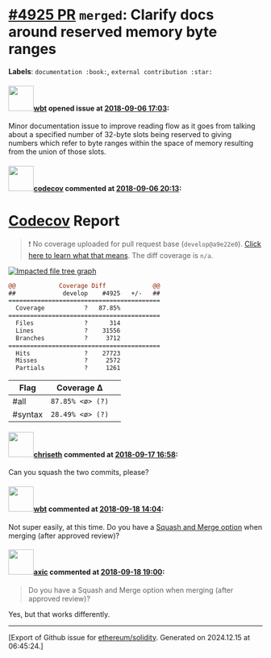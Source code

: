 # [\#4925 PR](https://github.com/ethereum/solidity/pull/4925) `merged`: Clarify docs around reserved memory byte ranges
**Labels**: `documentation :book:`, `external contribution :star:`


#### <img src="https://avatars.githubusercontent.com/u/563406?v=4" width="50">[wbt](https://github.com/wbt) opened issue at [2018-09-06 17:03](https://github.com/ethereum/solidity/pull/4925):

Minor documentation issue to improve reading flow as it goes from talking about a specified number of 32-byte slots being reserved to giving numbers which refer to byte ranges within the space of memory resulting from the union of those slots.


#### <img src="https://avatars.githubusercontent.com/in/254?v=4" width="50">[codecov](https://github.com/apps/codecov) commented at [2018-09-06 20:13](https://github.com/ethereum/solidity/pull/4925#issuecomment-419225996):

# [Codecov](https://codecov.io/gh/ethereum/solidity/pull/4925?src=pr&el=h1) Report
> :exclamation: No coverage uploaded for pull request base (`develop@a9e22e0`). [Click here to learn what that means](https://docs.codecov.io/docs/error-reference#section-missing-base-commit).
> The diff coverage is `n/a`.

[![Impacted file tree graph](https://codecov.io/gh/ethereum/solidity/pull/4925/graphs/tree.svg?width=650&token=87PGzVEwU0&height=150&src=pr)](https://codecov.io/gh/ethereum/solidity/pull/4925?src=pr&el=tree)

```diff
@@            Coverage Diff             @@
##             develop    #4925   +/-   ##
==========================================
  Coverage           ?   87.85%           
==========================================
  Files              ?      314           
  Lines              ?    31556           
  Branches           ?     3712           
==========================================
  Hits               ?    27723           
  Misses             ?     2572           
  Partials           ?     1261
```

| Flag | Coverage Δ | |
|---|---|---|
| #all | `87.85% <ø> (?)` | |
| #syntax | `28.49% <ø> (?)` | |

#### <img src="https://avatars.githubusercontent.com/u/9073706?v=4" width="50">[chriseth](https://github.com/chriseth) commented at [2018-09-17 16:58](https://github.com/ethereum/solidity/pull/4925#issuecomment-422092223):

Can you squash the two commits, please?

#### <img src="https://avatars.githubusercontent.com/u/563406?v=4" width="50">[wbt](https://github.com/wbt) commented at [2018-09-18 14:04](https://github.com/ethereum/solidity/pull/4925#issuecomment-422406168):

Not super easily, at this time.  Do you have a [Squash and Merge option](https://blog.github.com/2016-04-01-squash-your-commits/) when merging (after approved review)?

#### <img src="https://avatars.githubusercontent.com/u/20340?v=4" width="50">[axic](https://github.com/axic) commented at [2018-09-18 19:00](https://github.com/ethereum/solidity/pull/4925#issuecomment-422509271):

> Do you have a Squash and Merge option when merging (after approved review)?

Yes, but that works differently.


-------------------------------------------------------------------------------



[Export of Github issue for [ethereum/solidity](https://github.com/ethereum/solidity). Generated on 2024.12.15 at 06:45:24.]
